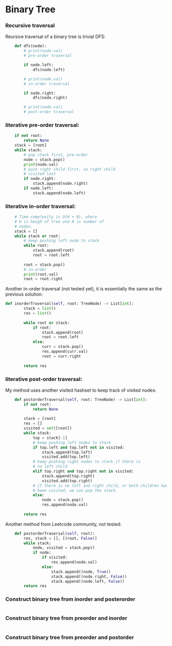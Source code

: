 # Binary Tree

### Recursive traversal
Reursive traversal of a binary tree is trivial DFS:
```python
    def dfs(node):
        # print(node.val)
        # pre-order traversal

        if node.left:
            dfs(node.left)

        # print(node.val)
        # in-order traversal

        if node.right:
            dfs(node.right)

        # print(node.val)
        # post-order traversal
```

### Iiterative pre-order traversal:
```python
    if not root:
        return None
    stack = [root]
    while stack:
        # pop stack first, pre-order
        node = stack.pop()
        print(node.val)
        # push right child first, so right child 
        # visited last
        if node.right:
            stack.append(node.right)
        if node.left:
            stack.append(node.left)
```

### Iiterative in-order traversal:
```python
    # Time complexity is O(H + N), where
    # H is heigh of tree and N is number of 
    # nodes.
    stack = []
    while stack or root:
        # keep pushing left node to stack
        while root:
            stack.append(root)
            root = root.left
        
        root = stack.pop()
        # in-order
        print(root.val)
        root = root.right
```

Another in-order traversal (not tested yet), it is essentially the same as the previous solution:
```python
def inorderTraversal(self, root: TreeNode) -> List[int]:
        stack = list()
        res = list()
        
        while root or stack:
            if root:
                stack.append(root)
                root = root.left
            else:
                curr = stack.pop()
                res.append(curr.val)
                root = curr.right
                
        return res
```

### Iiterative post-order traversal:
My method uses another visited hashset to keep track of visited nodes:
```python
    def postorderTraversal(self, root: TreeNode) -> List[int]:
        if not root:
            return None
        
        stack = [root]
        res = []
        visited = set([root])
        while stack:
            top = stack[-1]
            # keep pushing left nodes to stack
            if top.left and top.left not in visited:
                stack.append(top.left)
                visited.add(top.left)
            # keep pushing right nodes to stack if there is
            # no left child
            elif top.right and top.right not in visited:
                stack.append(top.right)
                visited.add(top.right)
            # if there is no left and right child, or both children have
            # been visited, we can pop the stack. 
            else:
                node = stack.pop()
                res.append(node.val)
                
        return res
```

Another method from Leetcode community, not tested:
```python
    def postorderTraversal(self, root):
        res, stack = [], [(root, False)]
        while stack:
            node, visited = stack.pop()
            if node:
                if visited:
                    res.append(node.val)
                else:
                    stack.append((node, True))
                    stack.append((node.right, False))
                    stack.append((node.left, False))
        return res
```

### Construct binary tree from inorder and posterorder
```python
```

### Construct binary tree from preorder and inorder
```python
```

### Construct binary tree from preorder and postorder
```python
```